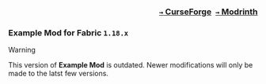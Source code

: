 ### <p align=right>[`→` CurseForge](https://www.curseforge.com/minecraft/mc-mods/modid)&ensp;[`→` Modrinth](https://modrinth.com/mod/modid)</p>

### Example Mod for Fabric `1.18.x`

> [!WARNING]
> This version of **Example Mod** is outdated. Newer modifications will only be made to the latst few versions.
